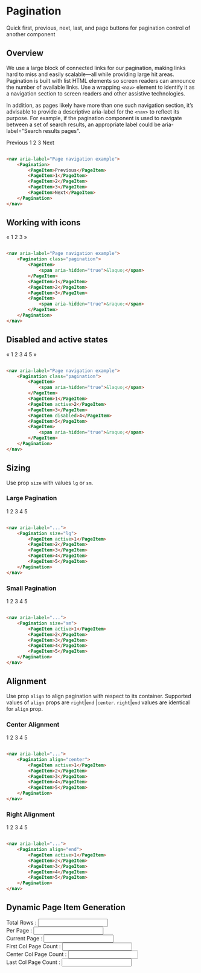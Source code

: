 # Pagination

Quick first, previous, next, last, and page buttons for pagination control of another component

## Overview

We use a large block of connected links for our pagination, making links hard to miss and easily scalable—all while
providing large hit areas. Pagination is built with list HTML elements so screen readers can announce the number of
available links. Use a wrapping `<nav>` element to identify it as a navigation section to screen readers and other
assistive technologies.

In addition, as pages likely have more than one such navigation section, it’s advisable to provide a descriptive
aria-label for the `<nav>` to reflect its purpose. For example, if the pagination component is used to navigate between
a set of search results, an appropriate label could be aria-label="Search results pages".

<nav aria-label="Page navigation example">
  <WPagination>
    <WPageItem>Previous</WPageItem>
    <WPageItem>1</WPageItem>
    <WPageItem>2</WPageItem>
    <WPageItem>3</WPageItem>
    <WPageItem>Next</WPageItem>
  </WPagination>
</nav>

```html

<nav aria-label="Page navigation example">
    <Pagination>
        <PageItem>Previous</PageItem>
        <PageItem>1</PageItem>
        <PageItem>2</PageItem>
        <PageItem>3</PageItem>
        <PageItem>Next</PageItem>
    </Pagination>
</nav>
```

## Working with icons

<nav aria-label="Page navigation example">
  <WPagination class="pagination">
    <WPageItem>
        <span aria-hidden="true">&laquo;</span>
    </WPageItem>
    <WPageItem>1</WPageItem>
    <WPageItem>2</WPageItem>
    <WPageItem>3</WPageItem>
    <WPageItem>
        <span aria-hidden="true">&raquo;</span>
    </WPageItem>
  </WPagination>
</nav>

```html

<nav aria-label="Page navigation example">
    <Pagination class="pagination">
        <PageItem>
            <span aria-hidden="true">&laquo;</span>
        </PageItem>
        <PageItem>1</PageItem>
        <PageItem>2</PageItem>
        <PageItem>3</PageItem>
        <PageItem>
            <span aria-hidden="true">&raquo;</span>
        </PageItem>
    </Pagination>
</nav>
```

## Disabled and active states

<nav aria-label="Page navigation example">
  <WPagination class="pagination">
    <WPageItem>
        <span aria-hidden="true">&laquo;</span>
    </WPageItem>
    <WPageItem>1</WPageItem>
    <WPageItem active>2</WPageItem>
    <WPageItem>3</WPageItem>
    <WPageItem disabled>4</WPageItem>
    <WPageItem>5</WPageItem>
    <WPageItem>
        <span aria-hidden="true">&raquo;</span>
    </WPageItem>
  </WPagination>
</nav>

```html

<nav aria-label="Page navigation example">
    <Pagination class="pagination">
        <PageItem>
            <span aria-hidden="true">&laquo;</span>
        </PageItem>
        <PageItem>1</PageItem>
        <PageItem active>2</PageItem>
        <PageItem>3</PageItem>
        <PageItem disabled>4</PageItem>
        <PageItem>5</PageItem>
        <PageItem>
            <span aria-hidden="true">&raquo;</span>
        </PageItem>
    </Pagination>
</nav>
```

## Sizing

Use prop `size` with values `lg` or `sm`.

### Large Pagination

<nav aria-label="...">
    <WPagination size="lg">
        <WPageItem active>1</WPageItem>
        <WPageItem>2</WPageItem>
        <WPageItem>3</WPageItem>
        <WPageItem>4</WPageItem>
        <WPageItem>5</WPageItem>
    </WPagination>
</nav>

```html

<nav aria-label="...">
    <Pagination size="lg">
        <PageItem active>1</PageItem>
        <PageItem>2</PageItem>
        <PageItem>3</PageItem>
        <PageItem>4</PageItem>
        <PageItem>5</PageItem>
    </Pagination>
</nav>
```

### Small Pagination

<nav aria-label="...">
    <WPagination size="sm">
        <WPageItem active>1</WPageItem>
        <WPageItem>2</WPageItem>
        <WPageItem>3</WPageItem>
        <WPageItem>4</WPageItem>
        <WPageItem>5</WPageItem>
    </WPagination>
</nav>

```html

<nav aria-label="...">
    <Pagination size="sm">
        <PageItem active>1</PageItem>
        <PageItem>2</PageItem>
        <PageItem>3</PageItem>
        <PageItem>4</PageItem>
        <PageItem>5</PageItem>
    </Pagination>
</nav>
```

## Alignment

Use prop `align` to align pagination with respect to its container. Supported values of `align` props are `right`|`end`
|`center`. `right`|`end` values are identical for `align` prop.

### Center Alignment

<nav aria-label="...">
    <WPagination align="center">
        <WPageItem active>1</WPageItem>
        <WPageItem>2</WPageItem>
        <WPageItem>3</WPageItem>
        <WPageItem>4</WPageItem>
        <WPageItem>5</WPageItem>
    </WPagination>
</nav>

```html

<nav aria-label="...">
    <Pagination align="center">
        <PageItem active>1</PageItem>
        <PageItem>2</PageItem>
        <PageItem>3</PageItem>
        <PageItem>4</PageItem>
        <PageItem>5</PageItem>
    </Pagination>
</nav>
```

### Right Alignment

<nav aria-label="...">
    <WPagination align="end">
        <WPageItem active>1</WPageItem>
        <WPageItem>2</WPageItem>
        <WPageItem>3</WPageItem>
        <WPageItem>4</WPageItem>
        <WPageItem>5</WPageItem>
    </WPagination>
</nav>

```html

<nav aria-label="...">
    <Pagination align="end">
        <PageItem active>1</PageItem>
        <PageItem>2</PageItem>
        <PageItem>3</PageItem>
        <PageItem>4</PageItem>
        <PageItem>5</PageItem>
    </Pagination>
</nav>
```

## Dynamic Page Item Generation

<nav aria-label="...">
<WPagination :current-page="currentPage"
:first-col-page-count="firstColPageCount"
:center-col-page-count="centerColPageCount"
:last-col-page-count="lastColPageCount"
:total-rows="totalRows" 
:per-page="perPage">
    </WPagination>
</nav>

Total Rows : <input v-model="totalRows" type="number"/><br>
Per Page : <input v-model="perPage" type="number"/><br>
Current Page : <input v-model="currentPage" type="number"/><br>
First Col Page Count : <input v-model="firstColPageCount" type="number"/><br>
Center Col Page Count : <input v-model="centerColPageCount" type="number"/><br>
Last Col Page Count : <input v-model="lastColPageCount" type="number"/><br>

<script setup>
import {ref} from "vue"; 

const totalRows=ref(1);
const perPage=ref(1);
const currentPage=ref(5);
const firstColPageCount=ref(3);
const centerColPageCount=ref(3);
const lastColPageCount=ref(3);
</script>
